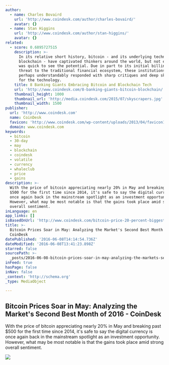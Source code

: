 ```yaml
---
author:
  - name: Charles Bovaird
    url: 'http://www.coindesk.com/author/charles-bovaird/'
    avatar: {}
  - name: Stan Higgins
    url: 'http://www.coindesk.com/author/stan-higgins/'
    avatar: {}
related:
  - score: 0.6895727515
    description: >-
      In its relative short history, bitcoin - and its underlying technology the
      blockchain - have captivated thinkers around the world, but not everyone
      was quick to see the potential. Due in part to its initial billing as a
      threat to the traditional financial ecosystem, these institutions have
      perhaps understandably responded with sharp critiques and deep skepticism
      for the technology.
    title: 8 Banking Giants Embracing Bitcoin and Blockchain Tech
    url: 'http://www.coindesk.com/8-banking-giants-bitcoin-blockchain/'
    thumbnail_height: 1000
    thumbnail_url: 'http://media.coindesk.com/2015/07/skyscrapers.jpg'
    thumbnail_width: 1500
publisher:
  url: 'http://www.coindesk.com'
  name: CoinDesk
  favicon: 'http://www.coindesk.com/wp-content/uploads/2013/04/favicon1.ico?4d1c37'
  domain: www.coindesk.com
keywords:
  - bitcoin
  - 30-day
  - may
  - blockchain
  - coindesk
  - volatile
  - currency
  - whaleclub
  - price
  - gains
description: >-
  With the price of bitcoin appreciating nearly 20% in May and breaking past
  $500 for the first time since 2014, it's safe to say the digital currency is
  once again back in the mainstream spotlight as an investment opportunity.
  However, what may be most notable is that the gains took place amid strong
  overall sentiment.
inLanguage: en
app_links: []
isBasedOnUrl: 'http://www.coindesk.com/bitcoin-price-20-percent-biggest-monthly-gain/'
title: >-
  Bitcoin Prices Soar in May: Analyzing the Market's Second Best Month of 2016 -
  CoinDesk
datePublished: '2016-06-08T14:14:54.736Z'
dateModified: '2016-06-08T13:41:23.898Z'
starred: false
sourcePath: >-
  _posts/2016-06-08-bitcoin-prices-soar-in-may-analyzing-the-markets-second-be.md
inFeed: true
hasPage: false
inNav: false
_context: 'http://schema.org'
_type: MediaObject

---
```

<article style=""><h1>Bitcoin Prices Soar in May: Analyzing the Market's Second Best Month of 2016 - CoinDesk</h1><p>With the price of bitcoin appreciating nearly 20% in May and breaking past $500 for the first time since 2014, it's safe to say the digital currency is once again back in the mainstream spotlight as an investment opportunity. However, what may be most notable is that the gains took place amid strong overall sentiment.</p><img src="http://media.coindesk.com/2016/06/coindesk-bpi-chart-18-728x404.jpg" /></article>